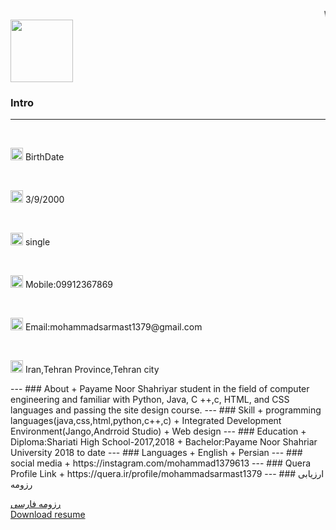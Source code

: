 <marquee>Welcome</marquee>
<img src="http://s14.picofile.com/file/8409832200/ft.jpg" width="100" height="100" >
### Intro
---
<br>
<p>
  <img src="http://s15.picofile.com/file/8409962450/%D9%BE%D8%B1%D9%88%D9%81%D8%A7%DB%8C%D9%84.png" width="20" height="20">
 BirthDate
  </p>
  <br>
<p>
  <img src="http://s15.picofile.com/file/8409962450/%D9%BE%D8%B1%D9%88%D9%81%D8%A7%DB%8C%D9%84.png" width="20" height="20">
 3/9/2000
  </p>
<br>
<p>
  <img src="http://s14.picofile.com/file/8409965342/%D8%A7%D8%B2%D8%AF%D9%88%D8%A7%D8%AC.png" width="20" height="20">
 single
 </p>
 <br>
 <p>
  <img src="http://s15.picofile.com/file/8409965634/%D8%AA%D9%84%D9%81%D9%86.png" width="20" height="20">
 Mobile:09912367869
 </p>
 <br>
 <p>
  <img src="http://s15.picofile.com/file/8409965826/%D8%A7%DB%8C%D9%85%DB%8C%D9%84.png" width="20" height="20">
 Email:mohammadsarmast1379@gmail.com
  </p>
  <br>
  <p>
  <img src="http://s14.picofile.com/file/8409966018/%DA%A9%D8%B4%D9%88%D8%B1.png" width="20" height="20">
 Iran,Tehran Province,Tehran city
  </p>
---
### About
+ Payame Noor Shahriyar student in the field of computer engineering and familiar with Python, Java, C ++,c, HTML, and CSS languages and passing the site design course.
---
### Skill
+ programming languages(java,css,html,python,c++,c)
+ Integrated Development Environment(Jango,Andrroid Studio)
+ Web design
---
### Education
+ Diploma:Shariati High School-2017,2018
+ Bachelor:Payame Noor Shahriar University 2018 to date
---
### Languages
+ English
+ Persian
---
### social media
+ https://instagram.com/mohammad1379613
---
### Quera Profile Link
+ https://quera.ir/profile/mohammadsarmast1379
---
### ارزیابی رزومه

[رزومه فارسی](/resume-fa)
<br>
<a href="http://s15.picofile.com/file/8409958368/%D8%B1%D8%B2%D9%88%D9%85%D9%87.docx.html">Download resume</a>

